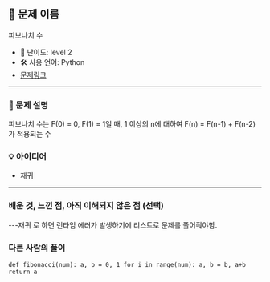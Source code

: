 ## 📘 문제 이름

피보나치 수

- 🧩 난이도: level 2
- 🛠 사용 언어: Python
- [문제링크](https://school.programmers.co.kr/learn/courses/30/lessons/12945#)

---

### 🧠 문제 설명

피보나치 수는 F(0) = 0, F(1) = 1일 때, 1 이상의 n에 대하여 F(n) = F(n-1) + F(n-2) 가 적용되는 수

### 💡 아이디어

- 재귀

---

### 배운 것, 느낀 점, 아직 이해되지 않은 점 (선택)

---재귀 로 하면 런타임 에러가 발생하기에 리스트로 문제를 풀어줘야함.

### 다른 사람의 풀이

`def fibonacci(num):
    a, b = 0, 1
    for i in range(num):
        a, b = b, a+b
    return a`
